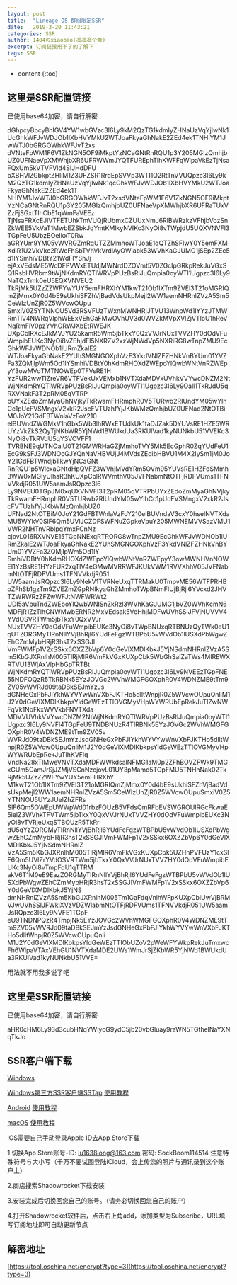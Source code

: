 ```yaml
---
layout: post
title:  "Lineage OS 群组限定SSR"
date:   2019-3-20 11:43:21
categories: SSR
author: 1404のxiaobao(凛凛凛个鳖)
excerpt: 订阅链接用不了的了解下
tags: SSR
---
```


* content
{:toc}

## 这里是SSR配置链接
已使用base64加密，请自行解密

dGhpcyBpcyBhIGV4YW1wbGVzc3I6Ly9kM2QzTG1kdmIyZHNaUzVqYjIwNk1UcGhkWFJvWDJOb1lXbHVYMkU2WTJoaFkyaGhNakE2ZEd4ek1TNHlYM1JwWTJ0bGRGOWhkWFJvT2xs
dVNteFpWM1F6V1ZkNGN5OF9iMkptYzNCaGNtRnRQU1p3Y205MGIzQmhjbUZ0UFNaeVpXMWhjbXR6UFRWWmJYQTFUREphTlhKWFFqWlpaVkEzTjNsaFQxUm5kVTVFVld4SlJHdDFU
bXBHVlZGbkptZHliM1Z3UFZSR1RrdEpSVVp3WTI1Q2RtTnVVUQpzc3I6Ly9kM2QzTG1kdmIyZHNaUzVqYjIwNk1qcGhkWFJvWDJOb1lXbHVYMkU2WTJoaFkyaGhNakE2ZEd4ek1T
NHlYM1JwWTJ0bGRGOWhkWFJvT2xsdVNteFpWM1F6V1ZkNGN5OF9iMkptYzNCaGNtRnRQU1p3Y205MGIzQmhjbUZ0UFNaeVpXMWhjbXR6UFRaTUxVZzFjSGxtTlhCbE1qWmFaVEEz
TjNsaFRXcEJlVTFETUhkTmVUQjRUbmxCZUUxNmJ6RlBWRzkzVFhjbVozSnZkWEE5VkVaT1MwbEZSbkJqYmtKMlkyNVIKc3NyOi8vTWpjdU5UQXVNVFl3TGpFeU5UbzBOelkxT0Rw
aGRYUm9YM05vWVRGZmRqUTZZMmhoWTJoaE1qQTZhSFIwY0Y5emFXMXdiR1U2VkVkc2RWcFhSbTVhVkVrdlAyOWlabk53WVhKaGJUMG1jSEp2ZEc5d1lYSmhiVDBtY21WdFlYSnJj
ejAxVEdsME5WcDFPVWxETUdjMWNrdDZOVmt5V0ZGclpGRkpRekJuVGxSQ1RsbHVRbm9tWjNKdmRYQTlWRVpPUzBsRlJuQmpia0oyWTI1Ugpzc3I6Ly9NaTQxTmk0eU5EQXVNVEU2
TkRjMk5UZzZZWFYwYUY5emFHRXhYM1kwT21Ob1lXTm9ZVEl3T21oMGRIQmZjMmx0Y0d4bE9sUkhiSFZhVjBadVdsUkpMejl2WW1aemNHRnlZVzA5Sm5CeWIzUnZjR0Z5WVcwOUpu
SmxiV0Z5YTNNOU5Vd3RSVFUzTWxnMWNHRjJTVU13WnpWd1lYYzJTMWRmTlV4NWRqVlphWEExVEhGaFMwOVhUV3d0WVZkMVpXVlZjVTloU1hReVNqRmFiV0pzYVhGRWJXbEtRWEJK
UXpCblRXcEJkMVJYU25kamR5Wm5jbTkxY0QxVVJrNUxTVVZHY0dOdVFuWmpibEUKc3NyOi8vZEhjdFl5NXRZV2xzWjNWdVp5NXRiRG8wTnpZMU9EcGhkWFJvWDNOb1lURmZkalE2
WTJoaFkyaGhNakE2YUhSMGNGOXphVzF3YkdVNlZFZHNkVnBYUm01YVZFa3ZQMjlpWm5Od1lYSmhiVDBtY0hKdmRHOXdZWEpoYlQwbWNtVnRZWEpyY3owMVdTMTNOWEp0TFVsRE1H
YzFUR2wwTlZreVR6VTFVekUxVEMxb1NVTXdaMDVxUVhkVVYwcDNZM2NtWjNKdmRYQTlWRVpPUzBsRlJuQmpia0oyWTI1Ugpzc3I6Ly9Oall1TkRJdU5qRXVNakF3T2pRM05qVTRP
bUYxZEdoZmMyaGhNVjkyTkRwamFHRmphR0V5TURwb2RIUndYM05wYlhCc1pUcFVSMngxV2xkR2JscFVTUzhfYjJKbWMzQmhjbUZ0UFNad2NtOTBiM0JoY21GdFBTWnlaVzFoY210
elBUVndZWGMxV1hGbk5Wb3lhRWxETUdkUk1taDJZak5DYUVsRE1HZE5WRUYzVkZkS2QyTjNKbWR5YjNWd1BWUkdUa3RKUlVad1kyNUNkbU51VVEKc3NyOi8vTkRVdU5qY3VOVFF1
TVRBNE9qUTNOalU0T21GMWRHaGZjMmhoTVY5Mk5EcGphR0ZqYUdFeU1EcG9kSFJ3WDNOcGJYQnNaVHBVUjJ4MVdsZEdibHBVU1M4X2IySm1jM0JoY21GdFBTWndjbTkwYjNCaGNt
RnRQU1p5WlcxaGNtdHpQVFZ3WVhjMVdYRm5OVm95YUVsRE1HZFdSMmh3WW0xMGIyUlhaR3hKUXpCblRWVmthV05JVFNabmNtOTFjRDFVUms1TFNVVkdjR051UW5aamJsRQpzc3I6
Ly9NVEU0TGpJM0xqUXVNVFl3T2pRM05qVTRPbUYxZEdoZmMyaGhNVjkyTkRwamFHRmphR0V5TURwb2RIUndYM05wYlhCc1pUcFVSMngxV2xkR2JscFVTUzhfYjJKbWMzQmhjbUZ0
UFNad2NtOTBiM0JoY21GdFBTWnlaVzFoY210elBUVndaV3cxY0hselNVTXdaMU5WYkV0SlF6Qm5UVlJCZDFSWFNuZGpkeVpuY205MWNEMVVSazVMU1VWR2NHTnVRblpqYmxFCnNz
cjovL016RXVNVE15TGpNNExqRTRORG8wTnpZMU9EcGhkWFJvWDNOb1lURmZkalE2WTJoaFkyaGhNakE2YUhSMGNGOXphVzF3YkdVNlZFZHNkVnBYUm01YVZFa3ZQMjlpWm5Od1lY
SmhiVDBtY0hKdmRHOXdZWEpoYlQwbWNtVnRZWEpyY3owMWNHVnNOWEI1YzBsRE1HYzFUR2xqTlV4eGMwMVRRWFJKUkVWM1RVVXhhV05JVFNabmNtOTFjRDFVUms1TFNVVkdjR051
UW5aamJsRQpzc3I6Ly9NekV1TVRNeUxqTTRMakU0TmpvME56WTFPRHBoZFhSb1gzTm9ZVEZmZGpRNlkyaGhZMmhoTWpBNmFIUjBjRjl6YVcxd2JHVTZWRWRzZFZwWFJtNWFWRWt2
UDI5aVpuTndZWEpoYlQwbWNISnZkRzl3WVhKaGJUMG1jbVZ0WVhKcmN6MDFjR1ZzTlhCNWMwbERNR2MxVEdsak5VeHhjMDFwUVhSSlJFVjNUVVV4YVdOSVRTWm5jbTkxY0QxVVJr
NUxTVVZHY0dOdVFuWmpibEUKc3NyOi8vTWpBNUxqRTBNUzQyTWk0eU1qUTZORGMyTlRnNllYVjBhRjl6YUdFeFgzWTBPbU5vWVdOb1lUSXdPbWgwZEhCZmMybHRjR3hsT2xSSGJI
VmFWMFp1V2xSSkx6OXZZbVp6Y0dGeVlXMDlKbkJ5YjNSdmNHRnlZVzA5Sm5KbGJXRnlhM005TlRjMlR6VmFkVGxKUXpCbk5WbGhSalZaTWs4MlREWXRTVU13WjAxVlpHbGpTRTBt
WjNKdmRYQTlWRVpPUzBsRlJuQmpia0oyWTI1Ugpzc3I6Ly9NVEEzTGpFNE55NDFOQzR5TkRBNk5EYzJOVGc2WVhWMGFGOXphR0V4WDNZME9tTm9ZV05vWVRJd09taDBkSEJmYzJs
dGNHeGxPbFJIYkhWYVYwWnVXbFJKTHo5dlltWnpjR0Z5WVcwOUpuQnliM1J2Y0dGeVlXMDlKbkpsYldGeWEzTTlOVGMyVHpWYWRUbEpRekJuTlZwNWFqVk1NbFkxWVVkbFNVTXda
MDVVUVhkVVYwcDNZM2NtWjNKdmRYQTlWRVpPUzBsRlJuQmpia0oyWTI1Ugpzc3I6Ly9NVFl4TGpFeU9TNDBNUzR4TlRBNk5EYzJOVGc2WVhWMGFGOXphR0V4WDNZME9tTm9ZV05v
WVRJd09taDBkSEJmYzJsdGNHeGxPbFJIYkhWYVYwWnVXbFJKTHo5dlltWnpjR0Z5WVcwOUpuQnliM1J2Y0dGeVlXMDlKbkpsYldGeWEzTTlOVGMyVHpWYWRUbEpRekJuTlhKVFlq
VndNa28xTlMweVNVTXdaMDFWWkdsalNFMG1aM0p2ZFhBOVZFWk9TMGxGUm5CamJrSjJZMjVSCnNzcjovL01UY3pMamd5TGpFMU5TNHhNak02TkRjMk5UZzZZWFYwYUY5emFHRXhY
M1kwT21Ob1lXTm9ZVEl3T21oMGRIQmZjMmx0Y0d4bE9sUkhiSFZhVjBadVdsUkpMejl2WW1aemNHRnlZVzA5Sm5CeWIzUnZjR0Z5WVcwOUpuSmxiV0Z5YTNNOU5UYzJUelZhZFRs
SlF6Qm5OWEpUWWpWd01rbzFOUzB5VFdsQmRFbEVSWGROUlRGcFkwaE5ielZ3WVhkTFVTWm5jbTkxY0QxVVJrNUxTVVZHY0dOdVFuWmpibEUKc3NyOi8vTVRjeUxqSTBOUzR5TkRr
dU5qYzZORGMyTlRnNllYVjBhRjl6YUdFeFgzWTBPbU5vWVdOb1lUSXdPbWgwZEhCZmMybHRjR3hsT2xSSGJIVmFWMFp1V2xSSkx6OXZZbVp6Y0dGeVlXMDlKbkJ5YjNSdmNHRnlZ
VzA5Sm5KbGJXRnlhM005TlRjMlR6VmFkVGxKUXpCbk5UZHhPVFUzY1cxSlF6Qm5UVlZrYVdOSVRTWm5jbTkxY0QxVVJrNUxTVVZHY0dOdVFuWmpibEUKc3NyOi8vTmpFdU1qTTRM
akV6T1M0eE9EazZORGMyTlRnNllYVjBhRjl6YUdFeFgzWTBPbU5vWVdOb1lUSXdPbWgwZEhCZmMybHRjR3hsT2xSSGJIVmFWMFp1V2xSSkx6OXZZbVp6Y0dGeVlXMDlKbkJ5YjNS
dmNHRnlZVzA5Sm5KbGJXRnlhM005Tm1GaFdqVnlhWFpKUXpCblUwVjBRMVJwUVhSSlJFWklXVzVDZWlabmNtOTFjRDFVUms1TFNVVkdjR051UW5aamJsRQpzc3I6Ly9NVFE1TGpF
eU9TNDNPQzR4TmpjNk5EYzJOVGc2WVhWMGFGOXphR0V4WDNZME9tTm9ZV05vWVRJd09taDBkSEJmYzJsdGNHeGxPbFJIYkhWYVYwWnVXbFJKTHo5dlltWnpjR0Z5WVcwOUpuQnli
M1J2Y0dGeVlXMDlKbkpsYldGeWEzTTlObUZoV2pWeWFYWkpRekJuTmxwcFh6WlpaVTAxVEhGU1NVTXdaMDE2UWs1WmJrSjZKbWR5YjNWd1BWUkdUa3RKUlVad1kyNUNkbU51VVE=

用法就不用我多说了吧

## 这里是SSR配置链接
已使用base64加密，请自行解密

aHR0cHM6Ly93d3cubHNqYWlycG9ydC5jb20vbGluay9raWN5TGthelNaYXNqTkJo

## SSR客户端下载
[Windows](https://sockboom.top/ssr-download/ssr-win.7z)

[Windows第三方SSR客户端SSTap](https://sockboom.top/ssr-download/SSTap.7z)
[使用教程](https://baolong24.github.io/windowsgudie.pdf)

[Android](https://sockboom.top/ssr-download/ssr-android.apk)
[使用教程](https://baolong24.github.io/androidgudie.mp4)

[macOS](https://sockboom.top/ssr-download/ssr-mac.dmg)
[使用教程](https://baolong24.github.io/macgudie.mp4)

iOS需要自己手动登录Apple ID去App Store下载

1.切换App Store账号-ID: lu1638long@163.com 密码: SockBoom114514 注意特殊符号与大小写（千万不要试图登陆iCloud，会上传您的照片与通讯录到这个账户上）

2.商店搜索Shadowrocket下载安装

3.安装完成后切换回您自己的账号。（请务必切换回您自己的账户）

4.打开Shadowrocket软件后，点击右上角add，添加类型为Subscribe，URL填写订阅地址即可自动更新节点

## 解密地址
[https://tool.oschina.net/encrypt?type=3](https://tool.oschina.net/encrypt?type=3)
